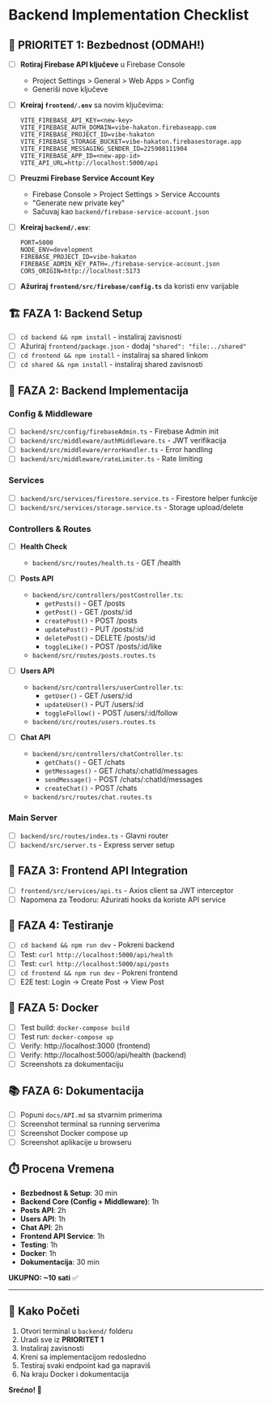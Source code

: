 # Backend Implementation Checklist

## 🔐 PRIORITET 1: Bezbednost (ODMAH!)

- [ ] **Rotiraj Firebase API ključeve** u Firebase Console
  - Project Settings > General > Web Apps > Config
  - Generiši nove ključeve
  
- [ ] **Kreiraj `frontend/.env`** sa novim ključevima:
  ```
  VITE_FIREBASE_API_KEY=<new-key>
  VITE_FIREBASE_AUTH_DOMAIN=vibe-hakaton.firebaseapp.com
  VITE_FIREBASE_PROJECT_ID=vibe-hakaton
  VITE_FIREBASE_STORAGE_BUCKET=vibe-hakaton.firebasestorage.app
  VITE_FIREBASE_MESSAGING_SENDER_ID=225908111904
  VITE_FIREBASE_APP_ID=<new-app-id>
  VITE_API_URL=http://localhost:5000/api
  ```

- [ ] **Preuzmi Firebase Service Account Key**
  - Firebase Console > Project Settings > Service Accounts
  - "Generate new private key"
  - Sačuvaj kao `backend/firebase-service-account.json`

- [ ] **Kreiraj `backend/.env`**:
  ```
  PORT=5000
  NODE_ENV=development
  FIREBASE_PROJECT_ID=vibe-hakaton
  FIREBASE_ADMIN_KEY_PATH=./firebase-service-account.json
  CORS_ORIGIN=http://localhost:5173
  ```

- [ ] **Ažuriraj `frontend/src/firebase/config.ts`** da koristi env varijable

## 🏗️ FAZA 1: Backend Setup

- [ ] `cd backend && npm install` - instaliraj zavisnosti
- [ ] Ažuriraj `frontend/package.json` - dodaj `"shared": "file:../shared"`
- [ ] `cd frontend && npm install` - instaliraj sa shared linkom
- [ ] `cd shared && npm install` - instaliraj shared zavisnosti

## 📝 FAZA 2: Backend Implementacija

### Config & Middleware
- [ ] `backend/src/config/firebaseAdmin.ts` - Firebase Admin init
- [ ] `backend/src/middleware/authMiddleware.ts` - JWT verifikacija
- [ ] `backend/src/middleware/errorHandler.ts` - Error handling
- [ ] `backend/src/middleware/rateLimiter.ts` - Rate limiting

### Services
- [ ] `backend/src/services/firestore.service.ts` - Firestore helper funkcije
- [ ] `backend/src/services/storage.service.ts` - Storage upload/delete

### Controllers & Routes
- [ ] **Health Check**
  - `backend/src/routes/health.ts` - GET /health

- [ ] **Posts API**
  - `backend/src/controllers/postController.ts`:
    - `getPosts()` - GET /posts
    - `getPost()` - GET /posts/:id
    - `createPost()` - POST /posts
    - `updatePost()` - PUT /posts/:id
    - `deletePost()` - DELETE /posts/:id
    - `toggleLike()` - POST /posts/:id/like
  - `backend/src/routes/posts.routes.ts`

- [ ] **Users API**
  - `backend/src/controllers/userController.ts`:
    - `getUser()` - GET /users/:id
    - `updateUser()` - PUT /users/:id
    - `toggleFollow()` - POST /users/:id/follow
  - `backend/src/routes/users.routes.ts`

- [ ] **Chat API**
  - `backend/src/controllers/chatController.ts`:
    - `getChats()` - GET /chats
    - `getMessages()` - GET /chats/:chatId/messages
    - `sendMessage()` - POST /chats/:chatId/messages
    - `createChat()` - POST /chats
  - `backend/src/routes/chat.routes.ts`

### Main Server
- [ ] `backend/src/routes/index.ts` - Glavni router
- [ ] `backend/src/server.ts` - Express server setup

## 🔗 FAZA 3: Frontend API Integration

- [ ] `frontend/src/services/api.ts` - Axios client sa JWT interceptor
- [ ] Napomena za Teodoru: Ažurirati hooks da koriste API service

## 🧪 FAZA 4: Testiranje

- [ ] `cd backend && npm run dev` - Pokreni backend
- [ ] Test: `curl http://localhost:5000/api/health`
- [ ] Test: `curl http://localhost:5000/api/posts`
- [ ] `cd frontend && npm run dev` - Pokreni frontend
- [ ] E2E test: Login → Create Post → View Post

## 🐳 FAZA 5: Docker

- [ ] Test build: `docker-compose build`
- [ ] Test run: `docker-compose up`
- [ ] Verify: http://localhost:3000 (frontend)
- [ ] Verify: http://localhost:5000/api/health (backend)
- [ ] Screenshots za dokumentaciju

## 📚 FAZA 6: Dokumentacija

- [ ] Popuni `docs/API.md` sa stvarnim primerima
- [ ] Screenshot terminal sa running serverima
- [ ] Screenshot Docker compose up
- [ ] Screenshot aplikacije u browseru

## ⏱️ Procena Vremena

- **Bezbednost & Setup**: 30 min
- **Backend Core (Config + Middleware)**: 1h
- **Posts API**: 2h
- **Users API**: 1h  
- **Chat API**: 2h
- **Frontend API Service**: 1h
- **Testing**: 1h
- **Docker**: 1h
- **Dokumentacija**: 30 min

**UKUPNO: ~10 sati** ✅

---

## 🚀 Kako Početi

1. Otvori terminal u `backend/` folderu
2. Uradi sve iz **PRIORITET 1**
3. Instaliraj zavisnosti
4. Kreni sa implementacijom redosledno
5. Testiraj svaki endpoint kad ga napraviš
6. Na kraju Docker i dokumentacija

**Srećno! 💪**

